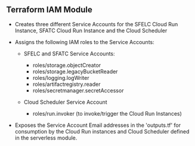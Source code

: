 ## Terraform IAM Module

 - Creates three different Service Accounts for the SFELC Cloud Run Instance, SFATC Cloud Run Instance and the Cloud Scheduler

 - Assigns the following IAM roles to the Service Accounts:

    - SFELC and SFATC Service Accounts:
        - roles/storage.objectCreator
        - roles/storage.legacyBucketReader
        - roles/logging.logWriter
        - roles/artifactregistry.reader
        - roles/secretmanager.secretAccessor

    - Cloud Scheduler Service Account
        - roles/run.invoker (to invoke/trigger the Cloud Run Instances)

 - Exposes the Service Account Email addresses in the 'outputs.tf' for consumption by the Cloud Run instances and Cloud Scheduler defined in the serverless module.
